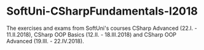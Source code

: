 # SoftUni-CSharpFundamentals-I2018
The exercises and exams from SoftUni's courses CSharp Advanced (22.I. - 11.II.2018), CSharp OOP Basics (12.II. - 18.III.2018) and CSharp OOP Advanced (19.III. - 22.IV.2018).
